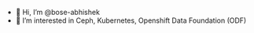 - 👋 Hi, I’m @bose-abhishek
- 👀 I’m interested in Ceph, Kubernetes, Openshift Data Foundation (ODF) 

<!---
bose-abhishek/bose-abhishek is a ✨ special ✨ repository because its `README.md` (this file) appears on your GitHub profile.
You can click the Preview link to take a look at your changes.
--->
